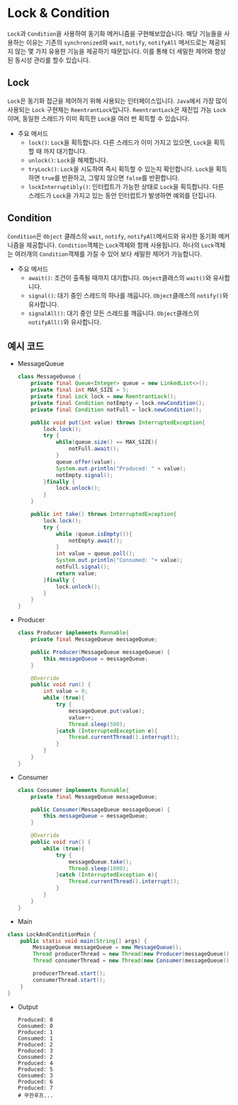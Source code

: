 # Lock & Condition
`Lock`과 `Condition`을 사용하여 동기화 메커니즘을 구현해보았습니다. 해당 기능들을 사용하는 이유는 기존의 `synchronized`와 `wait`, `notify`, `notifyAll` 메서드로는 제공되지 않는 몇 가지 유용한 기능을 제공하기 때문입니다. 이를 통해 더 세밀한 제어와 향상된 동시성 관리를 할수 있습니다.

## Lock
`Lock`은 동기화 접근을 제어하기 위해 사용되는 인터페이스입니다. `Java`에서 가장 많이 사용되는 `Lock` 구현체는 `ReentrantLock`입니다. `ReentrantLock`은 재진입 가능 `Lock`이며, 동일한 스레드가 이미 획득한 `Lock`을 여러 번 획득할 수 있습니다.
- 주요 메서드
    - `lock()`: `Lock`을 획득합니다. 다른 스레드가 이미 가지고 있으면, `Lock`을 획득할 때 까지 대기합니다.
    - `unlock()`: `Lock`을 해제합니다.
    - `tryLock()`: `Lock`을 시도하여 즉시 획득할 수 있는지 확인합니다. `Lock`을 획득하면 `true`를 반환하고, 그렇지 않으면 `false`를 반환합니다.
    - `lockInterruptibly()`: 인터럽트가 가능한 상태로 `Lock`을 획득합니다. 다른 스레드가 `Lock`을 가지고 있는 동안 인터럽트가 발생하면 예외를 던집니다.

## Condition
`Condition`은 `Object` 클래스의 `wait`, `notify`, `notifyAll`메서드와 유사한 동기화 메커니즘을 제공합니다.
`Condition`객체는 `Lock`객체와 함께 사용됩니다. 하나의 `Lock`객체는 여러개의 `Condition`객체를 가질 수 있어 보다 세밀한 제어가 가능합니다.

- 주요 메서드
  - `await()`: 조건이 출족될 때까지 대기합니다. `Object`클래스의 `wait()`와 유사합니다.
  - `signal()`: 대기 중인 스레드의 하나를 깨웁니다. `Object`클래스의 `notify()`와 유사합니다.
  - `signalAll()`: 대기 중인 모든 스레드를 깨웁니다. `Object`클래스의 `notifyAll()`와 유사합니다.

## 예시 코드
* MessageQueue
    ```java
    class MessageQueue {
        private final Queue<Integer> queue = new LinkedList<>();
        private final int MAX_SIZE = 5;
        private final Lock lock = new ReentrantLock();
        private final Condition notEmpty = lock.newCondition();
        private final Condition notFull = lock.newCondition();
    
        public void put(int value) throws InterruptedException{
            lock.lock();
            try {
                while(queue.size() == MAX_SIZE){
                    notFull.await();
                }
                queue.offer(value);
                System.out.println("Produced: " + value);
                notEmpty.signal();
            }finally {
                lock.unlock();
            }
        }
    
        public int take() throws InterruptedException{
            lock.lock();
            try {
                while (queue.isEmpty()){
                    notEmpty.await();
                }
                int value = queue.poll();
                System.out.println("Consumed: "+ value);
                notFull.signal();
                return value;
            }finally {
                lock.unlock();
            }
        }
    }
    ```
  
* Producer
    ```java
    class Producer implements Runnable{
        private final MessageQueue messageQueue;
    
        public Producer(MessageQueue messageQueue) {
            this.messageQueue = messageQueue;
        }
    
        @Override
        public void run() {
            int value = 0;
            while (true){
                try {
                    messageQueue.put(value);
                    value++;
                    Thread.sleep(500);
                }catch (InterruptedException e){
                    Thread.currentThread().interrupt();
                }
            }
        }
    }
    ```
  
* Consumer
    ```java
    class Consumer implements Runnable{
        private final MessageQueue messageQueue;
    
        public Consumer(MessageQueue messageQueue) {
            this.messageQueue = messageQueue;
        }
    
        @Override
        public void run() {
            while (true){
                try {
                    messageQueue.take();
                    Thread.sleep(1000);
                }catch (InterruptedException e){
                    Thread.currentThread().interrupt();
                }
            }
        }
    }
    ```
  
* Main
```java
class LockAndConditionMain {
    public static void main(String[] args) {
        MessageQueue messageQueue = new MessageQueue();
        Thread producerThread = new Thread(new Producer(messageQueue));
        Thread consumerThread = new Thread(new Consumer(messageQueue));

        producerThread.start();
        consumerThread.start();
    }
}
```

* Output
    ```shell
    Produced: 0
    Consumed: 0
    Produced: 1
    Consumed: 1
    Produced: 2
    Produced: 3
    Consumed: 2
    Produced: 4
    Produced: 5
    Consumed: 3
    Produced: 6
    Produced: 7
    # 무한루프...
    ```
